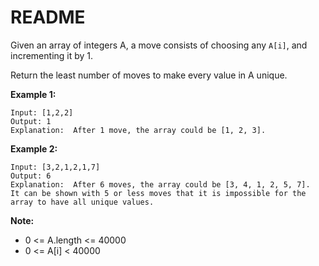 # README #

Given an array of integers A, a move consists of choosing any `A[i]`, and incrementing it by 1.

Return the least number of moves to make every value in A unique.

**Example 1:**

```
Input: [1,2,2]
Output: 1
Explanation:  After 1 move, the array could be [1, 2, 3].
```

**Example 2:**

```
Input: [3,2,1,2,1,7]
Output: 6
Explanation:  After 6 moves, the array could be [3, 4, 1, 2, 5, 7].
It can be shown with 5 or less moves that it is impossible for the array to have all unique values.
```

**Note:**

+ 0 <= A.length <= 40000
+ 0 <= A[i] < 40000
